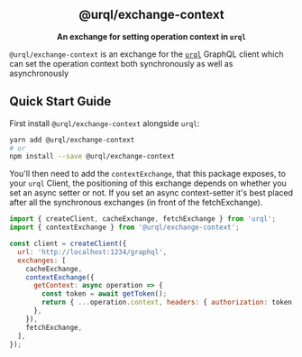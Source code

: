 <h2 align="center">@urql/exchange-context</h2>

<p align="center"><strong>An exchange for setting operation context in <code>urql</code></strong></p>

`@urql/exchange-context` is an exchange for the [`urql`](https://github.com/urql-graphql/urql) GraphQL client which can set the operation context both synchronously as well as asynchronously

## Quick Start Guide

First install `@urql/exchange-context` alongside `urql`:

```sh
yarn add @urql/exchange-context
# or
npm install --save @urql/exchange-context
```

You'll then need to add the `contextExchange`, that this package exposes, to your `urql` Client, the positioning of this exchange depends on whether you set an async setter or not. If you set an async context-setter it's best placed after all the synchronous exchanges (in front of the fetchExchange).

```js
import { createClient, cacheExchange, fetchExchange } from 'urql';
import { contextExchange } from '@urql/exchange-context';

const client = createClient({
  url: 'http://localhost:1234/graphql',
  exchanges: [
    cacheExchange,
    contextExchange({
      getContext: async operation => {
        const token = await getToken();
        return { ...operation.context, headers: { authorization: token } };
      },
    }),
    fetchExchange,
  ],
});
```
